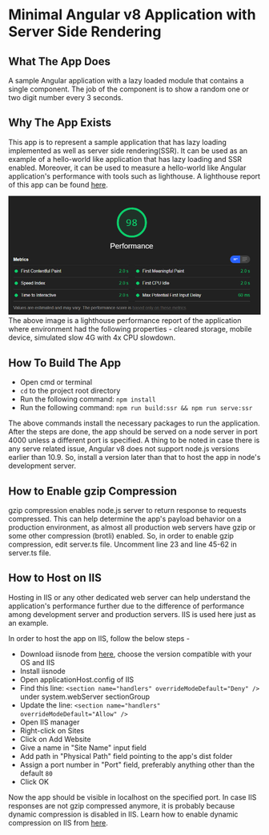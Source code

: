 # Minimal Angular v8 Application with Server Side Rendering

## What The App Does

A sample Angular application with a lazy loaded module that contains a single component. The job of the component is to show a random one or two digit number every 3 seconds.

## Why The App Exists

This app is to represent a sample application that has lazy loading implemented as well as server side rendering(SSR). It can be used as an example of a hello-world like application that has lazy loading and SSR enabled. Moreover, it can be used to measure a hello-world like Angular application's performance with tools such as lighthouse. A lighthouse report of this app can be found [here](github/).

![Image of Lighthouse Performace](github/lighthouse-performance.PNG)
The above image is a lighthouse performance report of the application where environment had the following properties - cleared storage, mobile device, simulated slow 4G with 4x CPU slowdown.

## How To Build The App

+ Open cmd or terminal
+ `cd` to the project root directory
+ Run the following command: `npm install`
+ Run the following command: `npm run build:ssr && npm run serve:ssr`

The above commands install the necessary packages to run the application. After the steps are done, the app should be served on a node server in port 4000 unless a different port is specified. A thing to be noted in case there is any serve related issue, Angular v8 does not support node.js versions earlier than 10.9. So, install a version later than that to host the app in node's development server.

## How to Enable gzip Compression

gzip compression enables node.js server to return response to requests compressed. This can help determine the app's payload behavior on a production environment, as almost all production web servers have gzip or some other compression (brotli) enabled. So, in order to enable gzip compression, edit server.ts file. Uncomment line 23 and line 45-62 in server.ts file.

## How to Host on IIS

Hosting in IIS or any other dedicated web server can help understand the application's performance further due to the difference of performance among development server and production servers. IIS is used here just as an example.

In order to host the app on IIS, follow the below steps -

+ Download iisnode from [here](https://github.com/azure/iisnode/wiki/iisnode-releases), choose the version compatible with your OS and IIS
+ Install iisnode
+ Open applicationHost.config of IIS
+ Find this line: `<section name="handlers" overrideModeDefault="Deny" />` under system.webServer sectionGroup
+ Update the line: `<section name="handlers" overrideModeDefault="Allow" />`
+ Open IIS manager
+ Right-click on Sites
+ Click on Add Website
+ Give a name in "Site Name" input field
+ Add path in "Physical Path" field pointing to the app's dist folder
+ Assign a port number in "Port" field, preferably anything other than the default `80`
+ Click OK

Now the app should be visible in localhost on the specified port. In case IIS responses are not gzip compressed anymore, it is probably because dynamic compression is disabled in IIS. Learn how to enable dynamic compression on IIS from [here](https://docs.microsoft.com/en-us/iis/configuration/system.webserver/httpcompression/#windows-8-or-windows-81).
